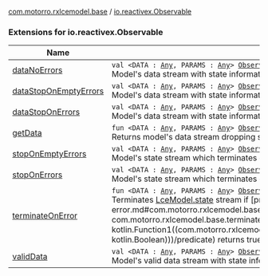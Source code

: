 [com.motorro.rxlcemodel.base](../index.md) / [io.reactivex.Observable](./index.md)

### Extensions for io.reactivex.Observable

| Name | Summary |
|---|---|
| [dataNoErrors](data-no-errors.md) | `val <DATA : `[`Any`](https://kotlinlang.org/api/latest/jvm/stdlib/kotlin/-any/index.html)`, PARAMS : `[`Any`](https://kotlinlang.org/api/latest/jvm/stdlib/kotlin/-any/index.html)`> `[`Observable`](http://reactivex.io/RxJava/2.x/javadoc/io/reactivex/Observable.html)`<`[`LceState`](../-lce-state/index.md)`<`[`DATA`](data-no-errors.md#DATA)`, `[`PARAMS`](data-no-errors.md#PARAMS)`>>.dataNoErrors: `[`Observable`](http://reactivex.io/RxJava/2.x/javadoc/io/reactivex/Observable.html)`<`[`DATA`](data-no-errors.md#DATA)`>`<br>Model's data stream with state information dropped. No error state terminates stream |
| [dataStopOnEmptyErrors](data-stop-on-empty-errors.md) | `val <DATA : `[`Any`](https://kotlinlang.org/api/latest/jvm/stdlib/kotlin/-any/index.html)`, PARAMS : `[`Any`](https://kotlinlang.org/api/latest/jvm/stdlib/kotlin/-any/index.html)`> `[`Observable`](http://reactivex.io/RxJava/2.x/javadoc/io/reactivex/Observable.html)`<`[`LceState`](../-lce-state/index.md)`<`[`DATA`](data-stop-on-empty-errors.md#DATA)`, `[`PARAMS`](data-stop-on-empty-errors.md#PARAMS)`>>.dataStopOnEmptyErrors: `[`Observable`](http://reactivex.io/RxJava/2.x/javadoc/io/reactivex/Observable.html)`<`[`DATA`](data-stop-on-empty-errors.md#DATA)`>`<br>Model's data stream with state information dropped. Will terminate on errors with empty data |
| [dataStopOnErrors](data-stop-on-errors.md) | `val <DATA : `[`Any`](https://kotlinlang.org/api/latest/jvm/stdlib/kotlin/-any/index.html)`, PARAMS : `[`Any`](https://kotlinlang.org/api/latest/jvm/stdlib/kotlin/-any/index.html)`> `[`Observable`](http://reactivex.io/RxJava/2.x/javadoc/io/reactivex/Observable.html)`<`[`LceState`](../-lce-state/index.md)`<`[`DATA`](data-stop-on-errors.md#DATA)`, `[`PARAMS`](data-stop-on-errors.md#PARAMS)`>>.dataStopOnErrors: `[`Observable`](http://reactivex.io/RxJava/2.x/javadoc/io/reactivex/Observable.html)`<`[`DATA`](data-stop-on-errors.md#DATA)`>`<br>Model's data stream with state information dropped. Will terminate on any error |
| [getData](get-data.md) | `fun <DATA : `[`Any`](https://kotlinlang.org/api/latest/jvm/stdlib/kotlin/-any/index.html)`, PARAMS : `[`Any`](https://kotlinlang.org/api/latest/jvm/stdlib/kotlin/-any/index.html)`> `[`Observable`](http://reactivex.io/RxJava/2.x/javadoc/io/reactivex/Observable.html)`<`[`LceState`](../-lce-state/index.md)`<`[`DATA`](get-data.md#DATA)`, `[`PARAMS`](get-data.md#PARAMS)`>>.getData(terminateOnError: (`[`Error`](../-lce-state/-error/index.md)`<`[`DATA`](get-data.md#DATA)`, `[`PARAMS`](get-data.md#PARAMS)`>) -> `[`Boolean`](https://kotlinlang.org/api/latest/jvm/stdlib/kotlin/-boolean/index.html)`): `[`Observable`](http://reactivex.io/RxJava/2.x/javadoc/io/reactivex/Observable.html)`<`[`DATA`](get-data.md#DATA)`>`<br>Returns model's data stream dropping state information |
| [stopOnEmptyErrors](stop-on-empty-errors.md) | `val <DATA : `[`Any`](https://kotlinlang.org/api/latest/jvm/stdlib/kotlin/-any/index.html)`, PARAMS : `[`Any`](https://kotlinlang.org/api/latest/jvm/stdlib/kotlin/-any/index.html)`> `[`Observable`](http://reactivex.io/RxJava/2.x/javadoc/io/reactivex/Observable.html)`<`[`LceState`](../-lce-state/index.md)`<`[`DATA`](stop-on-empty-errors.md#DATA)`, `[`PARAMS`](stop-on-empty-errors.md#PARAMS)`>>.stopOnEmptyErrors: `[`Observable`](http://reactivex.io/RxJava/2.x/javadoc/io/reactivex/Observable.html)`<`[`LceState`](../-lce-state/index.md)`<`[`DATA`](stop-on-empty-errors.md#DATA)`, `[`PARAMS`](stop-on-empty-errors.md#PARAMS)`>>`<br>Model's state stream which terminates on errors with empty data |
| [stopOnErrors](stop-on-errors.md) | `val <DATA : `[`Any`](https://kotlinlang.org/api/latest/jvm/stdlib/kotlin/-any/index.html)`, PARAMS : `[`Any`](https://kotlinlang.org/api/latest/jvm/stdlib/kotlin/-any/index.html)`> `[`Observable`](http://reactivex.io/RxJava/2.x/javadoc/io/reactivex/Observable.html)`<`[`LceState`](../-lce-state/index.md)`<`[`DATA`](stop-on-errors.md#DATA)`, `[`PARAMS`](stop-on-errors.md#PARAMS)`>>.stopOnErrors: `[`Observable`](http://reactivex.io/RxJava/2.x/javadoc/io/reactivex/Observable.html)`<`[`LceState`](../-lce-state/index.md)`<`[`DATA`](stop-on-errors.md#DATA)`, `[`PARAMS`](stop-on-errors.md#PARAMS)`>>`<br>Model's state stream which terminates on any error |
| [terminateOnError](terminate-on-error.md) | `fun <DATA : `[`Any`](https://kotlinlang.org/api/latest/jvm/stdlib/kotlin/-any/index.html)`, PARAMS : `[`Any`](https://kotlinlang.org/api/latest/jvm/stdlib/kotlin/-any/index.html)`> `[`Observable`](http://reactivex.io/RxJava/2.x/javadoc/io/reactivex/Observable.html)`<`[`LceState`](../-lce-state/index.md)`<`[`DATA`](terminate-on-error.md#DATA)`, `[`PARAMS`](terminate-on-error.md#PARAMS)`>>.terminateOnError(predicate: (`[`Error`](../-lce-state/-error/index.md)`<`[`DATA`](terminate-on-error.md#DATA)`, `[`PARAMS`](terminate-on-error.md#PARAMS)`>) -> `[`Boolean`](https://kotlinlang.org/api/latest/jvm/stdlib/kotlin/-boolean/index.html)`): `[`Observable`](http://reactivex.io/RxJava/2.x/javadoc/io/reactivex/Observable.html)`<`[`LceState`](../-lce-state/index.md)`<`[`DATA`](terminate-on-error.md#DATA)`, `[`PARAMS`](terminate-on-error.md#PARAMS)`>>`<br>Terminates [LceModel.state](../-lce-model/state.md) stream if [predicate](terminate-on-error.md#com.motorro.rxlcemodel.base$terminateOnError(io.reactivex.Observable((com.motorro.rxlcemodel.base.LceState((com.motorro.rxlcemodel.base.terminateOnError.DATA, com.motorro.rxlcemodel.base.terminateOnError.PARAMS)))), kotlin.Function1((com.motorro.rxlcemodel.base.LceState.Error((com.motorro.rxlcemodel.base.terminateOnError.DATA, com.motorro.rxlcemodel.base.terminateOnError.PARAMS)), kotlin.Boolean)))/predicate) returns true |
| [validData](valid-data.md) | `val <DATA : `[`Any`](https://kotlinlang.org/api/latest/jvm/stdlib/kotlin/-any/index.html)`, PARAMS : `[`Any`](https://kotlinlang.org/api/latest/jvm/stdlib/kotlin/-any/index.html)`> `[`Observable`](http://reactivex.io/RxJava/2.x/javadoc/io/reactivex/Observable.html)`<`[`LceState`](../-lce-state/index.md)`<`[`DATA`](valid-data.md#DATA)`, `[`PARAMS`](valid-data.md#PARAMS)`>>.validData: `[`Observable`](http://reactivex.io/RxJava/2.x/javadoc/io/reactivex/Observable.html)`<`[`DATA`](valid-data.md#DATA)`>`<br>Model's valid data stream with state information dropped. Will terminate on any error |
